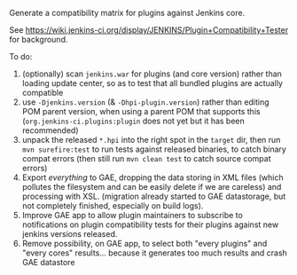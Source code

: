 Generate a compatibility matrix for plugins against Jenkins core.

See https://wiki.jenkins-ci.org/display/JENKINS/Plugin+Compatibility+Tester for background.

To do:

1. (optionally) scan `jenkins.war` for plugins (and core version) rather than loading update center, so as to test that all bundled plugins are actually compatible
2. use `-Djenkins.version` (& `-Dhpi-plugin.version`) rather than editing POM parent version, when using a parent POM that supports this (`org.jenkins-ci.plugins:plugin` does not yet but it has been recommended)
3. unpack the released `*.hpi` into the right spot in the `target` dir, then run `mvn surefire:test` to run tests against released binaries, to catch binary compat errors (then still run `mvn clean test` to catch source compat errors)
4. Export *everything* to GAE, dropping the data storing in XML files (which pollutes the filesystem and can be easily delete if we are careless) and processing with XSL. (migration already started to GAE datastorage, but not completely finished, especially on build logs).
5. Improve GAE app to allow plugin maintainers to subscribe to notifications on plugin compatibility tests for their plugins against new jenkins versions released.
6. Remove possibility, on GAE app, to select both "every plugins" and "every cores" results... because it generates too much results and crash GAE datastore

